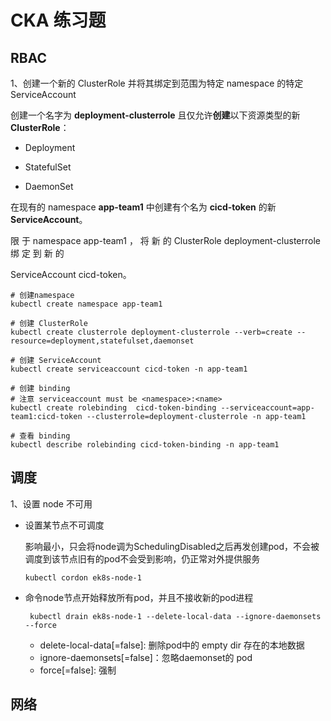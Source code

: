# CKA 练习题



## RBAC

1、创建一个新的 ClusterRole 并将其绑定到范围为特定 namespace 的特定  ServiceAccount 

创建一个名字为 **deployment-clusterrole** 且仅允许**创建**以下资源类型的新 **ClusterRole**： 

+ Deployment 

+ StatefulSet 

+ DaemonSet 

在现有的 namespace **app-team1** 中创建有个名为 **cicd-token** 的新 **ServiceAccount**。 

限 于 namespace app-team1 ， 将 新 的 ClusterRole deployment-clusterrole 绑 定 到 新 的 

ServiceAccount cicd-token。



```
# 创建namespace
kubectl create namespace app-team1

# 创建 ClusterRole
kubectl create clusterrole deployment-clusterrole --verb=create --resource=deployment,statefulset,daemonset

# 创建 ServiceAccount
kubectl create serviceaccount cicd-token -n app-team1

# 创建 binding
# 注意 serviceaccount must be <namespace>:<name>
kubectl create rolebinding  cicd-token-binding --serviceaccount=app-team1:cicd-token --clusterrole=deployment-clusterrole -n app-team1

# 查看 binding
kubectl describe rolebinding cicd-token-binding -n app-team1
```



## 调度

1、设置 node 不可用

+ 设置某节点不可调度

  影响最小，只会将node调为SchedulingDisabled之后再发创建pod，不会被调度到该节点旧有的pod不会受到影响，仍正常对外提供服务

  ```
  kubectl cordon ek8s-node-1
  ```

+ 命令node节点开始释放所有pod，并且不接收新的pod进程

  ```
   kubectl drain ek8s-node-1 --delete-local-data --ignore-daemonsets --force
  ```

  + delete-local-data[=false]: 删除pod中的 empty dir 存在的本地数据
  + ignore-daemonsets[=false]：忽略daemonset的 pod
  + force[=false]: 强制





## 网络



